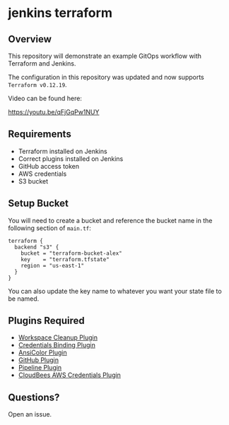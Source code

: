 # jenkins terraform

## Overview

This repository will demonstrate an example GitOps workflow with Terraform and Jenkins.

The configuration in this repository was updated and now supports `Terraform v0.12.19`.

Video can be found here:

https://youtu.be/qFjGqPw1NUY

## Requirements

* Terraform installed on Jenkins
* Correct plugins installed on Jenkins
* GitHub access token
* AWS credentials
* S3 bucket

## Setup Bucket

You will need to create a bucket and reference the bucket name in the following section of `main.tf`:

```
terraform {
  backend "s3" {
    bucket = "terraform-bucket-alex"
    key    = "terraform.tfstate"
    region = "us-east-1"
  }
}
```

You can also update the key name to whatever you want your state file to be named.

## Plugins Required

* [Workspace Cleanup Plugin](https://wiki.jenkins.io/display/JENKINS/Workspace+Cleanup+Plugin)
* [Credentials Binding Plugin](https://wiki.jenkins.io/display/JENKINS/Credentials+Binding+Plugin)
* [AnsiColor Plugin](https://wiki.jenkins.io/display/JENKINS/AnsiColor+Plugin)
* [GitHub Plugin](https://wiki.jenkins.io/display/JENKINS/GitHub+Plugin)
* [Pipeline Plugin](https://wiki.jenkins.io/display/JENKINS/Pipeline+Plugin)
* [CloudBees AWS Credentials Plugin](https://wiki.jenkins.io/display/JENKINS/CloudBees+AWS+Credentials+Plugin)

## Questions?

Open an issue.
